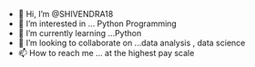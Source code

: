 - 👋 Hi, I’m @SHIVENDRA18
- 👀 I’m interested in ...  Python Programming 
- 🌱 I’m currently learning ...Python
- 💞️ I’m looking to collaborate on ...data analysis , data science 
- 📫 How to reach me ... at the highest pay scale

<!---
SHIVENDRA18/SHIVENDRA18 is a ✨ special ✨ repository because its `README.md` (this file) appears on your GitHub profile.
You can click the Preview link to take a look at your changes.
--->
